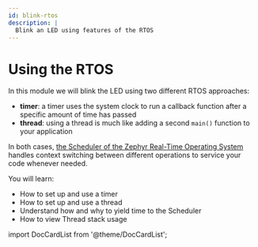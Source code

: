 ```yaml
---
id: blink-rtos
description: |
  Blink an LED using features of the RTOS
---
```


# Using the RTOS

In this module we will blink the LED using two different RTOS approaches:

* **timer**: a timer uses the system clock to run a callback function after a
  specific amount of time has passed
* **thread**: using a thread is much like adding a second `main()` function to
  your application

In both cases, [the Scheduler of the Zephyr Real-Time Operating
System](https://docs.zephyrproject.org/latest/kernel/services/scheduling/index.html)
handles context switching between different operations to service your code
whenever needed.

You will learn:

* How to set up and use a timer
* How to set up and use a thread
* Understand how and why to yield time to the Scheduler
* How to view Thread stack usage

import DocCardList from '@theme/DocCardList';

<DocCardList />
